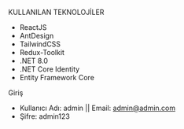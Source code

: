 KULLANILAN TEKNOLOJİLER
- ReactJS
- AntDesign
- TailwindCSS
- Redux-Toolkit
- .NET 8.0
- .NET Core Identity
- Entity Framework Core

Giriş
- Kullanıcı Adı: admin || Email: admin@admin.com
- Şifre: admin123
